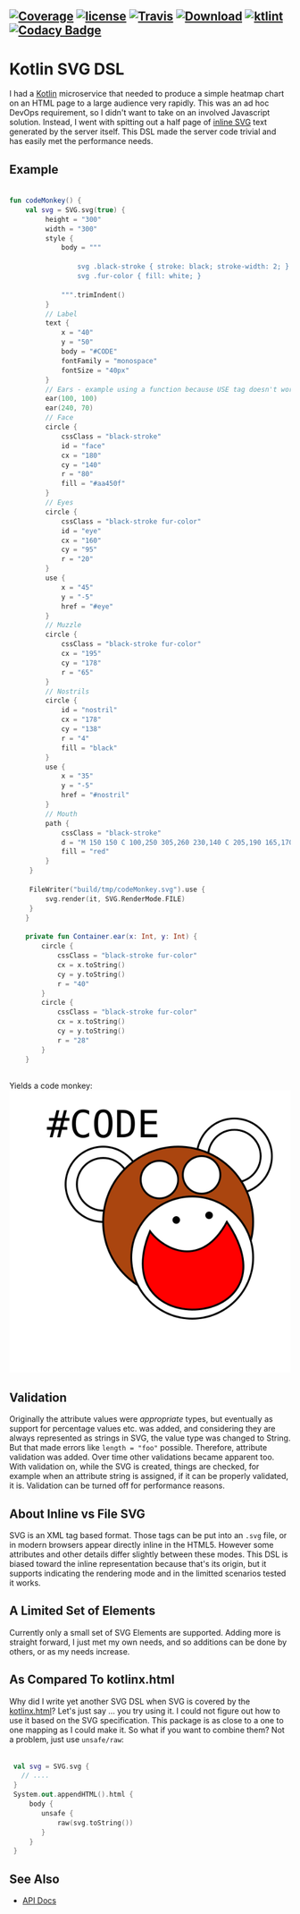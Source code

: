 [![Coverage](https://codecov.io/gh/nwillc/ksvg/branch/master/graphs/badge.svg?branch=master)](https://codecov.io/gh/nwillc/ksvg)
[![license](https://img.shields.io/github/license/nwillc/ksvg.svg)](https://tldrlegal.com/license/-isc-license)
[![Travis](https://img.shields.io/travis/nwillc/ksvg.svg)](https://travis-ci.org/nwillc/ksvg)
[![Download](https://api.bintray.com/packages/nwillc/maven/ksvg/images/download.svg)](https://bintray.com/nwillc/maven/ksvg/_latestVersion)
[![ktlint](https://img.shields.io/badge/code%20style-%E2%9D%A4-FF4081.svg)](https://ktlint.github.io/)
[![Codacy Badge](https://api.codacy.com/project/badge/Grade/e00d48ec86df4fb4a63e554729b1bf6e)](https://www.codacy.com/app/nwillc/ksvg?utm_source=github.com&amp;utm_medium=referral&amp;utm_content=nwillc/ksvg&amp;utm_campaign=Badge_Grade)
------

# Kotlin SVG DSL

I had a [Kotlin](https://kotlinlang.org/) microservice that needed to produce a simple heatmap chart on an HTML page to
a large audience very rapidly. This was an ad hoc DevOps requirement, so I didn't want to take on an involved Javascript
solution. Instead, I went with spitting out a half page of [inline SVG](https://www.w3schools.com/html/html5_svg.asp)
text generated by the server itself. This DSL made the server code trivial and has easily met the performance needs.

## Example

```kotlin

fun codeMonkey() {
    val svg = SVG.svg(true) {
         height = "300"
         width = "300"
         style {
             body = """

                 svg .black-stroke { stroke: black; stroke-width: 2; }
                 svg .fur-color { fill: white; }

             """.trimIndent()
         }
         // Label
         text {
             x = "40"
             y = "50"
             body = "#CODE"
             fontFamily = "monospace"
             fontSize = "40px"
         }
         // Ears - example using a function because USE tag doesn't work in Safari
         ear(100, 100)
         ear(240, 70)
         // Face
         circle {
             cssClass = "black-stroke"
             id = "face"
             cx = "180"
             cy = "140"
             r = "80"
             fill = "#aa450f"
         }
         // Eyes
         circle {
             cssClass = "black-stroke fur-color"
             id = "eye"
             cx = "160"
             cy = "95"
             r = "20"
         }
         use {
             x = "45"
             y = "-5"
             href = "#eye"
         }
         // Muzzle
         circle {
             cssClass = "black-stroke fur-color"
             cx = "195"
             cy = "178"
             r = "65"
         }
         // Nostrils
         circle {
             id = "nostril"
             cx = "178"
             cy = "138"
             r = "4"
             fill = "black"
         }
         use {
             x = "35"
             y = "-5"
             href = "#nostril"
         }
         // Mouth
         path {
             cssClass = "black-stroke"
             d = "M 150 150 C 100,250 305,260 230,140 C 205,190 165,170 150,150 Z"
             fill = "red"
         }
     }

     FileWriter("build/tmp/codeMonkey.svg").use {
         svg.render(it, SVG.RenderMode.FILE)
     }
    }
    
    private fun Container.ear(x: Int, y: Int) {
        circle {
            cssClass = "black-stroke fur-color"
            cx = x.toString()
            cy = y.toString()
            r = "40"
        }
        circle {
            cssClass = "black-stroke fur-color"
            cx = x.toString()
            cy = y.toString()
            r = "28"
        }
    }
    
```
Yields a code monkey:
![code monkey](./docs/images/codeMonkey.svg)
## Validation
Originally the attribute values were *appropriate* types, but eventually as support for percentage values etc. was 
added, and considering they are always represented as strings in SVG, the value type was changed to String. But that 
made errors like `length = "foo"` possible.  Therefore, attribute validation was added. Over time other validations
became apparent too. With validation on, while the SVG is created, things are checked, for example when an attribute 
string is assigned, if it can be properly validated, it is. Validation can be turned off for performance reasons. 

## About Inline vs File SVG
SVG is an XML tag based format. Those tags can be put into an `.svg` file, or in modern browsers 
appear directly inline in the HTML5. However some attributes and other details differ slightly between these modes. This
DSL is biased toward the inline representation because that's its origin, but it supports indicating the rendering mode
and in the limitted scenarios tested it works.

## A Limited Set of Elements
Currently only a small set of SVG Elements are supported. Adding more is straight forward, I just met my own needs, and 
so additions can be done by others, or as my needs increase.

## As Compared To kotlinx.html
Why did I write yet another SVG DSL when SVG is covered by the [kotlinx.html](https://github.com/Kotlin/kotlinx.html)?
Let's just say ... you try using it. I could not figure out how to use it based on the SVG specification. This package
is as close to a one to one mapping as I could make it.  So what if you want to combine them? Not a problem, just use
`unsafe/raw`:

```kotlin

 val svg = SVG.svg {
   // ....
 }
 System.out.appendHTML().html {
     body {
        unsafe {
            raw(svg.toString())
        }
     }
 }

```

## See Also

- [API Docs](https://nwillc.github.io/ksvg/dokka/ksvg)

